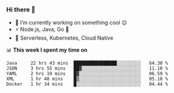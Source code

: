 ### Hi there 👋

<!--
**nodejh/nodejh** is a ✨ _special_ ✨ repository because its `README.md` (this file) appears on your GitHub profile.

Here are some ideas to get you started:

- 🔭 I’m currently working on ...
- 🌱 I’m currently learning ...
- 👯 I’m looking to collaborate on ...
- 🤔 I’m looking for help with ...
- 💬 Ask me about ...
- 📫 How to reach me: ...
- 😄 Pronouns: ...
- ⚡ Fun fact: ...
-->

- 🔭 I’m currently working on something cool :wink:
- ⚡ Node.js, Java, Go :thought_balloon:
- 🤖 Serverless, Kubernetes, Cloud Native

📊 **This week I spent my time on**

<!--START_SECTION:waka-->
```text
Java     22 hrs 43 mins  ████████████████░░░░░░░░░   64.30 % 
JSON     3 hrs 55 mins   ██▓░░░░░░░░░░░░░░░░░░░░░░   11.10 % 
YAML     2 hrs 19 mins   █▓░░░░░░░░░░░░░░░░░░░░░░░   06.59 % 
XML      1 hr 48 mins    █▒░░░░░░░░░░░░░░░░░░░░░░░   05.10 % 
Docker   1 hr 34 mins    █░░░░░░░░░░░░░░░░░░░░░░░░   04.44 % 
```
<!--END_SECTION:waka-->


<!--
:traffic_light: **Visitors**

![visitors](https://visitor-badge.glitch.me/badge?page_id=nodejh.nodejh)
-->
